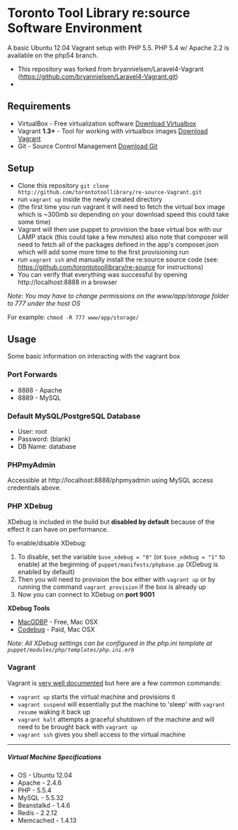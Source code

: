 # Toronto Tool Library re:source Software Environment

A basic Ubuntu 12.04 Vagrant setup with PHP 5.5.
PHP 5.4 w/ Apache 2.2 is available on the php54 branch.

* This repository was forked from bryannielsen/Laravel4-Vagrant (https://github.com/bryannielsen/Laravel4-Vagrant.git)
*

## Requirements

* VirtualBox - Free virtualization software [Download Virtualbox](https://www.virtualbox.org/wiki/Downloads)
* Vagrant **1.3+** - Tool for working with virtualbox images [Download Vagrant](https://www.vagrantup.com)
* Git - Source Control Management [Download Git](http://git-scm.com/downloads)

## Setup


* Clone this repository `git clone http://github.com/torontotoollibrary/re-source-Vagrant.git`
* run `vagrant up` inside the newly created directory
* (the first time you run vagrant it will need to fetch the virtual box image which is ~300mb so depending on your download speed this could take some time)
* Vagrant will then use puppet to provision the base virtual box with our LAMP stack (this could take a few minutes) also note that composer will need to fetch all of the packages defined in the app's composer.json which will add some more time to the first provisioning run
* run `vagrant ssh` and manually install the re:source source code (see: https://github.com/torontotoollibrary/re-source for instructions)
* You can verify that everything was successful by opening http://localhost:8888 in a browser

*Note: You may have to change permissions on the www/app/storage folder to 777 under the host OS*

For example: `chmod -R 777 www/app/storage/`

## Usage

Some basic information on interacting with the vagrant box

### Port Forwards

* 8888 - Apache
* 8889 - MySQL


### Default MySQL/PostgreSQL Database

* User: root
* Password: (blank)
* DB Name: database


### PHPmyAdmin

Accessible at http://localhost:8888/phpmyadmin using MySQL access credentials above.

### PHP XDebug

XDebug is included in the build but **disabled by default** because of the effect it can have on performance.

To enable/disable XDebug:

1. To disable, set the variable `$use_xdebug = "0"` (or `$use_xdebug = "1"` to enable) at the beginning of `puppet/manifests/phpbase.pp` (XDebug is enabled by default)
2. Then you will need to provision the box either with `vagrant up` or by running the command `vagrant provision` if the box is already up
3. Now you can connect to XDebug on **port 9001**

**XDebug Tools**

* [MacGDBP](http://www.bluestatic.org/software/macgdbp/) - Free, Mac OSX
* [Codebug](http://www.codebugapp.com/) - Paid, Mac OSX


_Note: All XDebug settings can be configured in the php.ini template at `puppet/modules/php/templates/php.ini.erb`_


### Vagrant

Vagrant is [very well documented](http://vagrantup.com/v1/docs/index.html) but here are a few common commands:

* `vagrant up` starts the virtual machine and provisions it
* `vagrant suspend` will essentially put the machine to 'sleep' with `vagrant resume` waking it back up
* `vagrant halt` attempts a graceful shutdown of the machine and will need to be brought back with `vagrant up`
* `vagrant ssh` gives you shell access to the virtual machine

----
##### Virtual Machine Specifications #####

* OS     - Ubuntu 12.04
* Apache - 2.4.6
* PHP    - 5.5.4
* MySQL  - 5.5.32
* Beanstalkd - 1.4.6
* Redis - 2.2.12
* Memcached - 1.4.13
